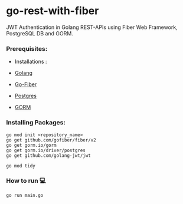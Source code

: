 # go-rest-with-fiber

JWT Authentication in Golang REST-APIs using Fiber Web Framework, PostgreSQL DB and GORM.

### Prerequisites:

- Installations :

- [Golang](https://go.dev/doc/install)
- [Go-Fiber](https://docs.gofiber.io/)
- [Postgres](https://www.postgresql.org/download/)
- [GORM](https://gorm.io/index.html)

### Installing Packages:

```
go mod init <repository_name>
go get github.com/gofiber/fiber/v2
go get gorm.io/gorm
go get gorm.io/driver/postgres
go get github.com/golang-jwt/jwt
```

```
go mod tidy
```

### How to run 💻

```
go run main.go
```
